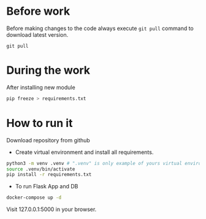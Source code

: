 # Before work

Before making changes to the code always execute `git pull` command to download latest version.

```
git pull
```

# During the work

After installing new module

```bash
pip freeze > requirements.txt
```

# How to run it

Download repository from github

* Create virtual environment and install all requirements.

```bash
python3 -m venv .venv # ".venv" is only example of yours virtual environment name
source .venv/bin/activate
pip install -r requirements.txt
```

* To run Flask App and DB

```bash
docker-compose up -d
```

Visit 127.0.0.1:5000 in your browser.

